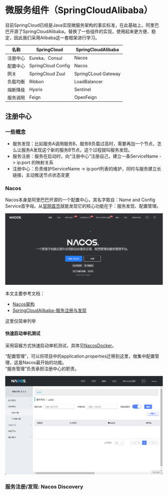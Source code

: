 # 微服务组件（SpringCloudAlibaba）
目前SpringCloud已经是Java实现微服务架构的事实标准，在此基础上，阿里巴巴开源了SpringCloudAlibaba。替换了一些组件的实现，使用起来更方便、稳定，因此我们采用Alibaba这一套框架进行学习。

|名称|SpringCloud|SpringCloudAlibaba|
|--|--|--|
|注册中心|Eureka、Consul|Nacos|
|配置中心|SpringCloud Config|Nacos|
|网关|SpringCloud Zuul|SpringCLoud Gateway|
|负载均衡|Ribbon|LoadBalancer|
|熔断降级|Hysrix|Sentinel|
|服务调用|Feign|OpenFeign|

## 注册中心
### 一些概念
- 服务发现：比如服务A调用服务B，服务B负载过高时，需要再加一个节点，怎么让服务A发现这个新的服务B节点，这个过程就叫服务发现。  
- 服务注册：服务在启动时，向“注册中心”注册自己，建立一条ServiceName -> ip:port 的映射关系
- 注册中心：负责维护ServiceName -> ip:port列表的维护，同时与服务建立长链接，主动推送节点状态变更

### Nacos
Nacos本身是阿里巴巴开源的一个配置中心，其名字取自：Name and Config Service首字母。从[官网首页](https://nacos.io/zh-cn/index.html)就能发现它的核心功能在于：服务发现、配置管理。  

![NacosHome](./static/Nacos-Home.png)

本文主要参考文档：
- [Nacos架构](https://nacos.io/zh-cn/docs/architecture.html)  
- [SpringCloudAlibaba-服务注册与发现](https://spring-cloud-alibaba-group.github.io/github-pages/2021/zh-cn/index.html#_spring_cloud_alibaba_nacos_discovery)

这里仅简单列举

#### 快速启动单机测试
采用容器方式快速启动单机测试，具体见[NacosDocker](https://nacos.io/zh-cn/docs/quick-start-docker.html)。  

“配置管理”，可以将项目中的application.properties迁移到这里，做集中配置管理，这是Nacos最开始的功能。  
“服务管理”负责承担注册中心的职责。  

![Nacos](./static/Nacos-Preview1.png)

### 服务注册/发现: Nacos Discovery
